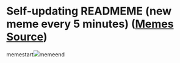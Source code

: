 # Self-updating READMEME (new meme every 5 minutes) ([Memes Source](https://bramses.notion.site/a49c1e962b7646879176ac3b327b6533?v=4d1eda54b170483cb03a40f257231764))

memestart![](https://www.notion.so/image/https%3A%2F%2Fs3-us-west-2.amazonaws.com%2Fsecure.notion-static.com%2F9fa5a89b-deb4-4816-8c71-6e93ae6ff6a1%2F766B3918-5E36-4457-8824-A974A0009BCC.png?table=block&id=57547ce5-70a9-4838-b279-fc43a7061968&cache=v2)memeend
